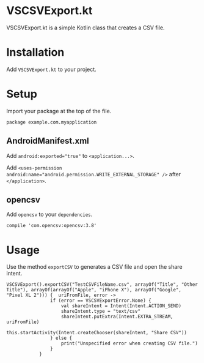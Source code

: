 VSCSVExport.kt
============


VSCSVExport.kt is a simple Kotlin class that creates a CSV file.


Installation
============


Add `VSCSVExport.kt` to your project.


Setup
=====

Import your package at the top of the file.

```
package example.com.myapplication
```

AndroidManifest.xml
-------------------

Add `android:exported="true"` to `<application...>`.

Add `<uses-permission android:name="android.permission.WRITE_EXTERNAL_STORAGE" />` after `</application>`.


opencsv
-------

Add `opencsv` to your `dependencies`.

```
compile 'com.opencsv:opencsv:3.8'
```

Usage
=====

Use the method `exportCSV` to generates a CSV file and open the share intent.

```
VSCSVExport().exportCSV("TestCSVFileName.csv", arrayOf("Title", "Other Title"), arrayOf(arrayOf("Apple", "iPhone X"), arrayOf("Google", "Pixel XL 2"))) {  uriFromFile, error ->
                if (error == VSCSVExportError.None) {
                    val shareIntent = Intent(Intent.ACTION_SEND)
                    shareIntent.type = "text/csv"
                    shareIntent.putExtra(Intent.EXTRA_STREAM, uriFromFile)
                    this.startActivity(Intent.createChooser(shareIntent, "Share CSV"))
                } else {
                    print("Unspecified error when creating CSV file.")
                }
            }
```